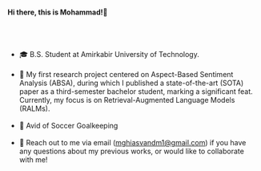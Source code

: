 #### Hi there, this is Mohammad!👋
<br><br>
- 🎓 B.S. Student at Amirkabir University of Technology.<br><br>
- 🔭 My first research project centered on Aspect-Based Sentiment Analysis (ABSA), during which I published a state-of-the-art (SOTA) paper as a third-semester bachelor student, marking a significant feat. Currently, my focus is on Retrieval-Augmented Language Models (RALMs).<br><br>
- 🏃 Avid of Soccer Goalkeeping<br><br>
- 💬 Reach out to me via email (mghiasvandm1@gmail.com) if you have any questions about my previous works, or would like to collaborate with me!
<br>
